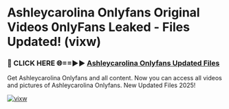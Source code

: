# Ashleycarolina Onlyfans Original Videos 0nlyFans Leaked - Files Updated! (vixw)

<h3>🔴 CLICK HERE 🌐==►► <a href="https://tinyurl.com/2m67pmp6" rel="nofollow">Ashleycarolina Onlyfans Updated Files</a></h3>

Get Ashleycarolina Onlyfans and all content. Now you can access all videos and pictures of Ashleycarolina Onlyfans. New Updated Files 2025!

[![vixw](https://i.imgur.com/H4QAA4z.gif)](https://tinyurl.com/2m67pmp6)